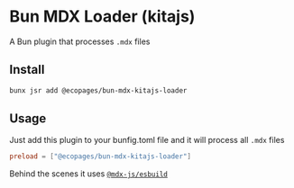 # Bun MDX Loader (kitajs)

A Bun plugin that processes `.mdx` files

## Install

```bash
bunx jsr add @ecopages/bun-mdx-kitajs-loader
```

## Usage

Just add this plugin to your bunfig.toml file and it will process all `.mdx` files

```toml
preload = ["@ecopages/bun-mdx-kitajs-loader"]
```

Behind the scenes it uses [`@mdx-js/esbuild`](https://mdxjs.com/packages/esbuild/)
